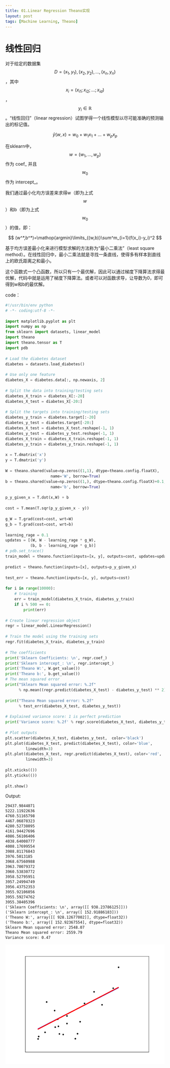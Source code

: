 ```yaml
---
title: 01.Linear Regression Theano实现
layout: post
tags: [Machine Learning, Theano]
---
```


# 线性回归 

对于给定的数据集$$D={(x_1,y_1),(x_2,y_2),...,(x_n,y_n)}$$，其中$$x_i=(x_{i1};x_{i2};...;x_{id})$$，$$y_i\in \mathbb{R}$$。“线性回归”（linear regression）试图学得一个线性模型以尽可能准确的预测输出的标记值。

$$
\hat{y}(w,x)=w_0+w_1x_1+...+w_px_p
$$

在sklearn中，$$w = (w_1, ..., w_p)$$ 作为 coef_ 并且 $$w_0$$ 作为 intercept_。

我们通过最小化均方误差来求得w（即为上式$$w$$）和b（即为上式$$w_0$$）的值，即：

$$
(w^*,b^*)=\mathop{argmin}\limits_{(w,b)}\sum^m_{i=1}(f(x_i)-y_i)^2
$$

基于均方误差最小化来进行模型求解的方法称为“最小二乘法”（least square method）。在线性回归中，最小二乘法就是寻找一条直线，使得多有样本到直线上的欧氏距离之和最小。

这个函数式一个凸函数，所以只有一个最优解，因此可以通过梯度下降算法求得最优解，代码中就是运用了梯度下降算法。或者可以对函数求导，让导数为0，即可得到w和b的最优解。

code：

```python 
#!/usr/bin/env python
# -*- coding:utf-8 -*-

import matplotlib.pyplot as plt
import numpy as np
from sklearn import datasets, linear_model
import theano
import theano.tensor as T
import pdb

# Load the diabetes dataset
diabetes = datasets.load_diabetes()

# Use only one feature
diabetes_X = diabetes.data[:, np.newaxis, 2]

# Split the data into training/testing sets
diabetes_X_train = diabetes_X[:-20]
diabetes_X_test = diabetes_X[-20:]

# Split the targets into training/testing sets
diabetes_y_train = diabetes.target[:-20]
diabetes_y_test = diabetes.target[-20:]
diabetes_X_test = diabetes_X_test.reshape(-1, 1)
diabetes_y_test = diabetes_y_test.reshape(-1, 1)
diabetes_X_train = diabetes_X_train.reshape(-1, 1)
diabetes_y_train = diabetes_y_train.reshape(-1, 1)

x = T.dmatrix('x')
y = T.dmatrix('y')

W = theano.shared(value=np.zeros((1,1), dtype=theano.config.floatX), 
                    name='W', borrow=True)
b = theano.shared(value=np.zeros((1,), dtype=theano.config.floatX)+0.1, 
                    name='b', borrow=True)

p_y_given_x = T.dot(x,W) + b

cost = T.mean(T.sqr(p_y_given_x - y))

g_W = T.grad(cost=cost, wrt=W)
g_b = T.grad(cost=cost, wrt=b)

learning_rage = 0.1
updates = [(W, W - learning_rage * g_W),
           (b, b - learning_rage * g_b)]
# pdb.set_trace()
train_model = theano.function(inputs=[x, y], outputs=cost, updates=updates)

predict = theano.function(inputs=[x], outputs=p_y_given_x)

test_err = theano.function(inputs=[x, y], outputs=cost)

for i in range(10000):
    # training
    err = train_model(diabetes_X_train, diabetes_y_train)
    if i % 500 == 0:
        print(err)

# Create linear regression object
regr = linear_model.LinearRegression()

# Train the model using the training sets
regr.fit(diabetes_X_train, diabetes_y_train)

# The coefficients
print('Sklearn Coefficients: \n', regr.coef_)
print('Sklearn intercept_: \n', regr.intercept_)
print('Theano W:', W.get_value())
print('Theano b:', b.get_value())
# The mean squared error
print("Sklearn Mean squared error: %.2f"
      % np.mean((regr.predict(diabetes_X_test) - diabetes_y_test) ** 2))

print("Theano Mean squared error: %.2f" 
      % test_err(diabetes_X_test, diabetes_y_test))

# Explained variance score: 1 is perfect prediction
print('Variance score: %.2f' % regr.score(diabetes_X_test, diabetes_y_test))

# Plot outputs
plt.scatter(diabetes_X_test, diabetes_y_test,  color='black')
plt.plot(diabetes_X_test, predict(diabetes_X_test), color='blue',
         linewidth=3)
plt.plot(diabetes_X_test, regr.predict(diabetes_X_test), color='red',
         linewidth=3)

plt.xticks(())
plt.yticks(())

plt.show()
```

Output:

```
29437.9844071
5222.11922636
4760.51165798
4467.06878323
4280.52738095
4161.94427696
4086.56106406
4038.64008777
4008.17699554
3988.81176843
3976.5013185
3968.67560988
3963.70079372
3960.53830772
3958.52795951
3957.24994749
3956.43752353
3955.92106056
3955.59274762
3955.38405396
('Sklearn Coefficients: \n', array([[ 938.23786125]]))
('Sklearn intercept_: \n', array([ 152.91886183]))
('Theano W:', array([[ 928.12677002]], dtype=float32))
('Theano b:', array([ 152.92367554], dtype=float32))
Sklearn Mean squared error: 2548.07
Theano Mean squared error: 2559.79
Variance score: 0.47

```


![01.Linear_regression](\images\post-covers\01.Linear_regression.png)